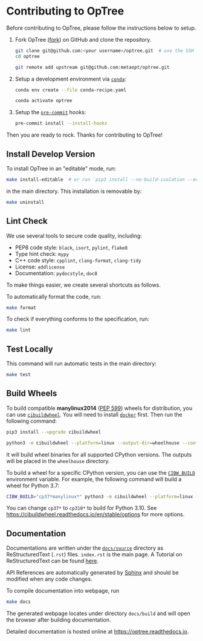# Contributing to OpTree

Before contributing to OpTree, please follow the instructions below to setup.

1. Fork OpTree ([fork](https://github.com/metaopt/optree/fork)) on GitHub and clone the repository.

    ```bash
    git clone git@github.com:<your username>/optree.git  # use the SSH protocol
    cd optree

    git remote add upstream git@github.com:metaopt/optree.git
    ```

2. Setup a development environment via [`conda`](https://github.com/conda/conda):

    ```bash
    conda env create --file conda-recipe.yaml

    conda activate optree
    ```

3. Setup the [`pre-commit`](https://pre-commit.com) hooks:

    ```bash
    pre-commit install --install-hooks
    ```

Then you are ready to rock. Thanks for contributing to OpTree!

## Install Develop Version

To install OpTree in an "editable" mode, run:

```bash
make install-editable  # or run `pip3 install --no-build-isolation --editable .`
```

in the main directory. This installation is removable by:

```bash
make uninstall
```

## Lint Check

We use several tools to secure code quality, including:

- PEP8 code style: `black`, `isort`, `pylint`, `flake8`
- Type hint check: `mypy`
- C++ code style: `cpplint`, `clang-format`, `clang-tidy`
- License: `addlicense`
- Documentation: `pydocstyle`, `doc8`

To make things easier, we create several shortcuts as follows.

To automatically format the code, run:

```bash
make format
```

To check if everything conforms to the specification, run:

```bash
make lint
```

## Test Locally

This command will run automatic tests in the main directory:

```bash
make test
```

## Build Wheels

To build compatible **manylinux2014** ([PEP 599](https://peps.python.org/pep-0599)) wheels for distribution, you can use [`cibuildwheel`](https://github.com/pypa/cibuildwheel).
You will need to install [`docker`](https://www.docker.com) first.
Then run the following command:

```bash
pip3 install --upgrade cibuildwheel

python3 -m cibuildwheel --platform=linux --output-dir=wheelhouse --config-file=pyproject.toml
```

It will build wheel binaries for all supported CPython versions. The outputs will be placed in the `wheelhouse` directory.

To build a wheel for a specific CPython version, you can use the [`CIBW_BUILD`](https://cibuildwheel.readthedocs.io/en/stable/options/#build-skip) environment variable.
For example, the following command will build a wheel for Python 3.7:

```bash
CIBW_BUILD="cp37*manylinux*" python3 -m cibuildwheel --platform=linux --output-dir=wheelhouse --config-file=pyproject.toml
```

You can change `cp37*` to `cp310*` to build for Python 3.10. See <https://cibuildwheel.readthedocs.io/en/stable/options> for more options.

## Documentation

Documentations are written under the [`docs/source`](https://github.com/metaopt/optree/tree/HEAD/docs/source) directory as ReStructuredText (`.rst`) files.
`index.rst` is the main page.
A Tutorial on ReStructuredText can be found [here](https://pythonhosted.org/an_example_pypi_project/sphinx.html).

API References are automatically generated by [Sphinx](http://www.sphinx-doc.org/en/stable) and should be modified when any code changes.

To compile documentation into webpage, run

```bash
make docs
```

The generated webpage locates under directory `docs/build` and will open the browser after building documentation.

Detailed documentation is hosted online at <https://optree.readthedocs.io>.
